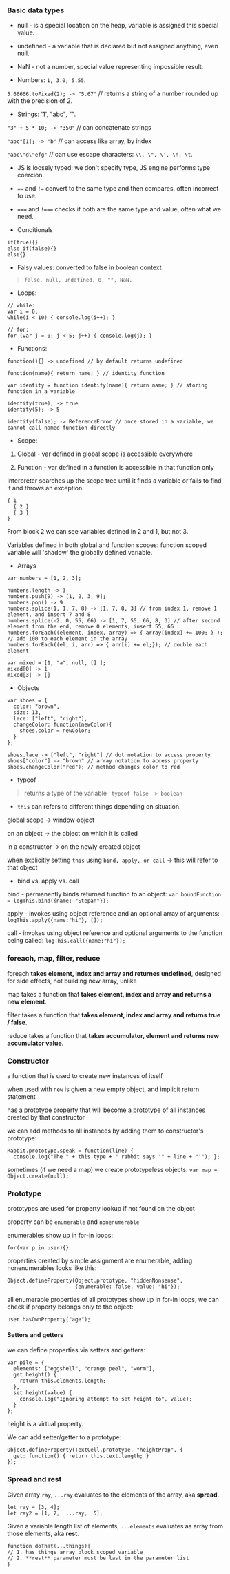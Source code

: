 ### Basic data types

* null - is a special location on the heap, variable is assigned this special value.

* undefined - a variable that is declared but not assigned anything, even null.

* NaN - not a number, special value representing impossible result.

* Numbers: ```1, 3.0, 5.55```.

```5.66666.toFixed(2); -> "5.67"``` // returns a string of a number rounded up with the precision of 2.

* Strings: '1', "abc", "".

```"3" + 5 * 10; -> "350"``` // can concatenate strings

```"abc"[1]; -> "b"``` // can access like array, by index

```"abc\"d\"efg"``` // can use escape characters: ```\\, \", \', \n, \t```.

* JS is loosely typed: we don't specify type, JS engine performs type coercion.

* `==` and `!=` convert to the same type and then compares, often incorrect to use.

* `===` and `!===` checks if both are the same type and value, often what we need.

* Conditionals

``` 
if(true){} 
else if(false){} 
else{}
```

* Falsy values: converted to false in boolean context

> ```false, null, undefined, 0, "", NaN. ```

* Loops:

```
// while:
var i = 0;
while(i < 10) { console.log(i++); }

// for:
for (var j = 0; j < 5; j++) { console.log(j); }
```

* Functions:
```
function(){} -> undefined // by default returns undefined

function(name){ return name; } // identity function

var identity = function identify(name){ return name; } // storing function in a variable

identity(true); -> true
identity(5); -> 5

identify(false); -> ReferenceError // once stored in a variable, we cannot call named function directly

```

* Scope:

1) Global - var defined in global scope is accessible everywhere

2) Function - var defined in a function is accessible in that function only

Interpreter searches up the scope tree until it finds a variable or fails to find it and throws an exception:
```
{ 1
  { 2 }
  { 3 }
}
```
From block 2 we can see variables defined in 2 and 1, but not 3.

Variables defined in both global and function scopes: function scoped variable will 'shadow' the globally defined variable.

* Arrays
```
var numbers = [1, 2, 3];

numbers.length -> 3
numbers.push(9) -> [1, 2, 3, 9];
numbers.pop() -> 9 
numbers.splice(1, 1, 7, 8) -> [1, 7, 8, 3] // from index 1, remove 1 element, and insert 7 and 8
numbers.splice(-2, 0, 55, 66) -> [1, 7, 55, 66, 8, 3] // after second element from the end, remove 0 elements, insert 55, 66
numbers.forEach((element, index, array) => { array[index] += 100; } ); // add 100 to each element in the array
numbers.forEach((el, i, arr) => { arr[i] += el;}); // double each element

var mixed = [1, "a", null, [] ];
mixed[0] -> 1
mixed[3] -> []
```

* Objects
```
var shoes = {
  color: "brown",
  size: 13,
  lace: ["left", "right"],
  changeColor: function(newColor){
    shoes.color = newColor;
  }
};

shoes.lace -> ["left", "right"] // dot notation to access property
shoes["color"] -> "brown" // array notation to access property
shoes.changeColor("red"); // method changes color to red
```

* typeof

> returns a type of the variable
``` typeof false -> boolean```

* `this` can refers to different things depending on situation.

global scope -> window object

on an object -> the object on which it is called

in a constructor -> on the newly created object

when explicitly setting `this` using `bind, apply, or call` -> this will refer to that object

*  bind vs. apply vs. call

bind - permanently binds returned function to an object: ```var boundFunction = logThis.bind({name: "Stepan"});```

apply - invokes using object reference and an optional array of arguments: ```logThis.apply({name:"hi"}, []);```

call - invokes using object reference and optional arguments to the function being called: ```logThis.call({name:"hi"});```

### foreach, map, filter, reduce

foreach **takes element, index and array and returnes undefined**, designed for side effects, not building new array, unlike

map takes a function that **takes element, index and array and returns a new element**.

filter takes a function that **takes element, index and array and returns true / false**.

reduce takes a function that **takes accumulator, element and returns new accumulator value**.

### Constructor

a function that is used to create new instances of itself

when used with `new` is given a new empty object, and implicit return statement

has a prototype property that will become a prototype of all instances created by that constructor

we can add methods to all instances by adding them to constructor's prototype:

```
Rabbit.prototype.speak = function(line) {
  console.log("The " + this.type + " rabbit says '" + line + "'"); };
```

sometimes (if we need a map) we create prototypeless objects: `var map = Object.create(null);`

### Prototype

prototypes are used for property lookup if not found on the object

property can be `enumerable` and `nonenumerable`

enumerables show up in for-in loops:

```
for(var p in user){}
```

properties created by simple assignment are enumerable, adding nonenumerables looks like this:
```
Object.defineProperty(Object.prototype, "hiddenNonsense",
                      {enumerable: false, value: "hi"});
```

all enumerable properties of all prototypes show up in for-in loops, we can check if property belongs only to the object:
```
user.hasOwnProperty("age");
```
#### Setters and getters

we can define properties via setters and getters:

```
var pile = {
  elements: ["eggshell", "orange peel", "worm"],
  get height() {
    return this.elements.length;
  },
  set height(value) {
    console.log("Ignoring attempt to set height to", value);
  }
};
```

height is a virtual property.

We can add setter/getter to a prototype:
```
Object.defineProperty(TextCell.prototype, "heightProp", {
  get: function() { return this.text.length; }
});
```

### Spread and rest

Given array `ray`, `...ray` evaluates to the elements of the array, aka **spread**.

```
let ray = [3, 4];
let ray2 = [1, 2,  ...ray,  5];
```

Given a variable length list of elements,  `...elements` evaluates as array from those elements, aka **rest**.

```
function doThat(...things){ 
// 1. has things array block scoped variable
// 2. **rest** parameter must be last in the parameter list
}
```

